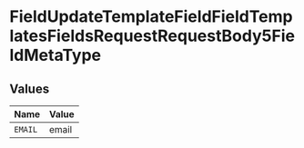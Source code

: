 # FieldUpdateTemplateFieldFieldTemplatesFieldsRequestRequestBody5FieldMetaType


## Values

| Name    | Value   |
| ------- | ------- |
| `EMAIL` | email   |